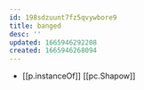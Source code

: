 ```yaml
---
id: 198sdzuunt7fz5qvywbore9
title: banged
desc: ''
updated: 1665946292208
created: 1665946268094
---
```


- [[p.instanceOf]] [[pc.Shapow]]